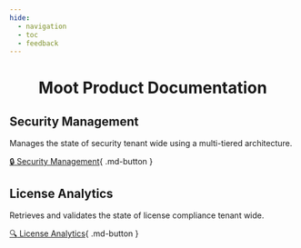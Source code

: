 ```yaml
---
hide:
  - navigation
  - toc
  - feedback
---
```


<h1 align="center">

Moot Product Documentation

</h1>

## Security Management

Manages the state of security tenant wide using a multi-tiered architecture.

[:lock: Security Management](Security-Management/index.md){ .md-button }

## License Analytics

Retrieves and validates the state of license compliance tenant wide.

[:mag: License Analytics](License-Analytics/index.md){ .md-button }

<br>

